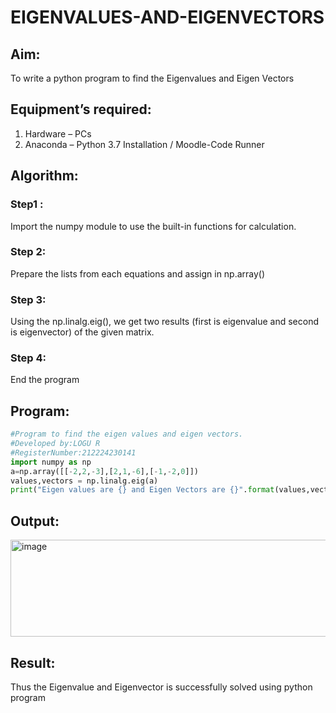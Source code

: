 # EIGENVALUES-AND-EIGENVECTORS
## Aim:
To write a python program to find the Eigenvalues and Eigen Vectors
## Equipment’s required:
1. 	Hardware – PCs
2. 	Anaconda – Python 3.7 Installation / Moodle-Code Runner
## Algorithm:
### Step1 :
Import the numpy module to use the built-in functions for calculation.

### Step 2:
Prepare the lists from each equations and assign in np.array()

### Step 3:
Using the np.linalg.eig(), we get two results (first is eigenvalue and second is eigenvector) of the given matrix.

### Step 4:
End the program

## Program:
```Python
#Program to find the eigen values and eigen vectors.
#Developed by:LOGU R 
#RegisterNumber:212224230141
import numpy as np
a=np.array([[-2,2,-3],[2,1,-6],[-1,-2,0]])
values,vectors = np.linalg.eig(a)
print("Eigen values are {} and Eigen Vectors are {}".format(values,vectors))
```
## Output:
<img width="1240" height="155" alt="image" src="https://github.com/user-attachments/assets/52fd663d-743d-4624-abc1-2326c0b7365d" />

## Result:
Thus the Eigenvalue and Eigenvector is successfully solved using python program

